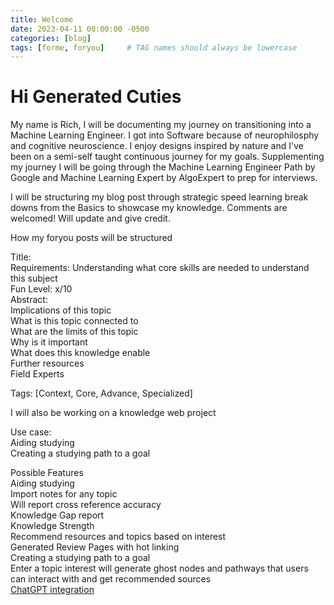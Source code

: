 ```yaml
---
title: Welcome
date: 2023-04-11 00:00:00 -0500
categories: [blog]
tags: [forme, foryou]     # TAG names should always be lowercase
---
```

# Hi Generated Cuties

My name is Rich, I will be documenting my journey on transitioning into a Machine Learning Engineer. I got into Software because of neurophilosphy and cognitive neuroscience. I enjoy designs inspired by nature and I've been on a semi-self taught continuous journey for my goals. Supplementing my journey I will be going through the Machine Learning Engineer Path by Google and Machine Learning Expert by AlgoExpert to prep for interviews.

I will be structuring my blog post through strategic speed learning break downs from the Basics to showcase my knowledge. Comments are welcomed! Will update and give credit.

How my foryou posts will be structured 

Title:   
Requirements: Understanding what core skills are needed to understand this subject   
Fun Level: x/10   
Abstract:   
Implications of this topic  
What is this topic connected to  
What are the limits of this topic  
Why is it important   
What does this knowledge enable  
Further resources  
Field Experts  
 
Tags: [Context, Core, Advance, Specialized]  


I will also be working on a knowledge web project

Use case:  
Aiding studying   
Creating a studying path to a goal  

Possible Features   
Aiding studying   
    Import notes for any topic  
    Will report cross reference accuracy  
    Knowledge Gap report  
    Knowledge Strength  
    Recommend resources and topics based on interest  
    Generated Review Pages with hot linking  
Creating a studying path to a goal  
    Enter a topic interest will generate ghost nodes and pathways that users can interact with and get recommended sources  
[ChatGPT integration](https://openai.com/blog/introducing-chatgpt-and-whisper-apis)  


